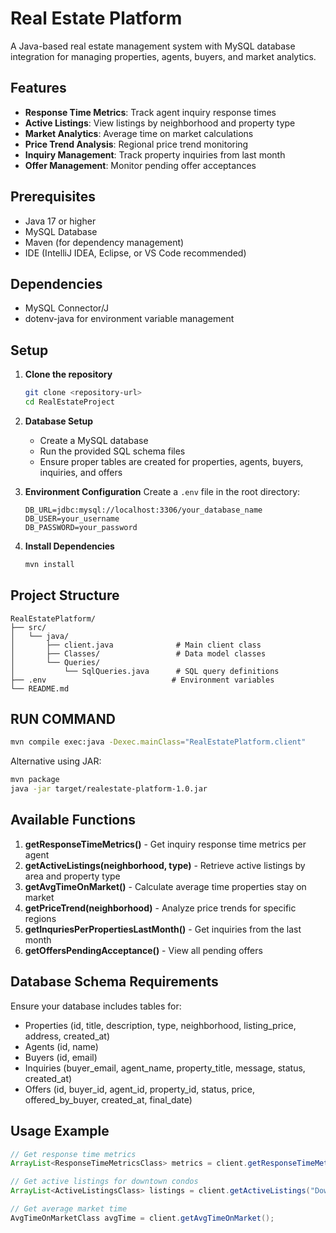 # Real Estate Platform

A Java-based real estate management system with MySQL database integration for managing properties, agents, buyers, and market analytics.

## Features

- **Response Time Metrics**: Track agent inquiry response times
- **Active Listings**: View listings by neighborhood and property type
- **Market Analytics**: Average time on market calculations
- **Price Trend Analysis**: Regional price trend monitoring
- **Inquiry Management**: Track property inquiries from last month
- **Offer Management**: Monitor pending offer acceptances

## Prerequisites

- Java 17 or higher
- MySQL Database
- Maven (for dependency management)
- IDE (IntelliJ IDEA, Eclipse, or VS Code recommended)

## Dependencies

- MySQL Connector/J
- dotenv-java for environment variable management

## Setup

1. **Clone the repository**

   ```bash
   git clone <repository-url>
   cd RealEstateProject
   ```

2. **Database Setup**

   - Create a MySQL database
   - Run the provided SQL schema files
   - Ensure proper tables are created for properties, agents, buyers, inquiries, and offers

3. **Environment Configuration**
   Create a `.env` file in the root directory:

   ```
   DB_URL=jdbc:mysql://localhost:3306/your_database_name
   DB_USER=your_username
   DB_PASSWORD=your_password
   ```

4. **Install Dependencies**
   ```bash
   mvn install
   ```

## Project Structure

```
RealEstatePlatform/
├── src/
│   └── java/
│       ├── client.java              # Main client class
│       ├── Classes/                 # Data model classes
│       └── Queries/
│           └── SqlQueries.java      # SQL query definitions
├── .env                            # Environment variables
└── README.md
```

## RUN COMMAND

```bash
mvn compile exec:java -Dexec.mainClass="RealEstatePlatform.client"
```

Alternative using JAR:

```bash
mvn package
java -jar target/realestate-platform-1.0.jar
```

## Available Functions

1. **getResponseTimeMetrics()** - Get inquiry response time metrics per agent
2. **getActiveListings(neighborhood, type)** - Retrieve active listings by area and property type
3. **getAvgTimeOnMarket()** - Calculate average time properties stay on market
4. **getPriceTrend(neighborhood)** - Analyze price trends for specific regions
5. **getInquriesPerPropertiesLastMonth()** - Get inquiries from the last month
6. **getOffersPendingAcceptance()** - View all pending offers

## Database Schema Requirements

Ensure your database includes tables for:

- Properties (id, title, description, type, neighborhood, listing_price, address, created_at)
- Agents (id, name)
- Buyers (id, email)
- Inquiries (buyer_email, agent_name, property_title, message, status, created_at)
- Offers (id, buyer_id, agent_id, property_id, status, price, offered_by_buyer, created_at, final_date)

## Usage Example

```java
// Get response time metrics
ArrayList<ResponseTimeMetricsClass> metrics = client.getResponseTimeMetrics();

// Get active listings for downtown condos
ArrayList<ActiveListingsClass> listings = client.getActiveListings("Downtown", "Condo");

// Get average market time
AvgTimeOnMarketClass avgTime = client.getAvgTimeOnMarket();
```
